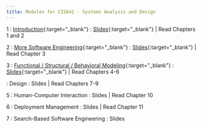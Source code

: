 ```yaml
---
title: Modules for CIS641 - Systems Analysis and Design
---
```


1
: [Introduction](../assets/slides/CIS641-1-Intro-to-SAaD.pdf){:target="_blank"}
  : [Slides](../assets/slides/CIS641-1-Intro-to-SAaD.pdf){:target="_blank"} \| Read Chapters 1 and 2

2
: [More Software Engineering](#){:target="_blank"}
  : [Slides](../assets/slides/CIS641-2-More-SE.pdf){:target="_blank"} \| Read Chapter 3

3
: [Functional / Structural / Behavioral Modeling](../assets/slides/CIS641-3-Functional_Structural_Modeling.pdf){:target="_blank"}
  : [Slides](../assets/slides/CIS641-3-Functional_Structural_Modeling.pdf){:target="_blank"} \| Read Chapters 4-6


: Design
  : Slides \| Read Chapters 7-9

5
: Human-Computer Interaction
  : Slides \| Read Chapter 10

6
: Deployment Management
  : Slides \| Read Chapter 11

7
: Search-Based Software Engineering
  : Slides

